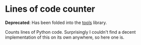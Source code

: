 # Lines of code counter

**Deprecated**: Has been folded into the [tools](https://github.com/patrick-kidger/tools) library.

Counts lines of Python code. Surprisingly I couldn't find a decent implementation of this on its own anywhere, so here one is.
